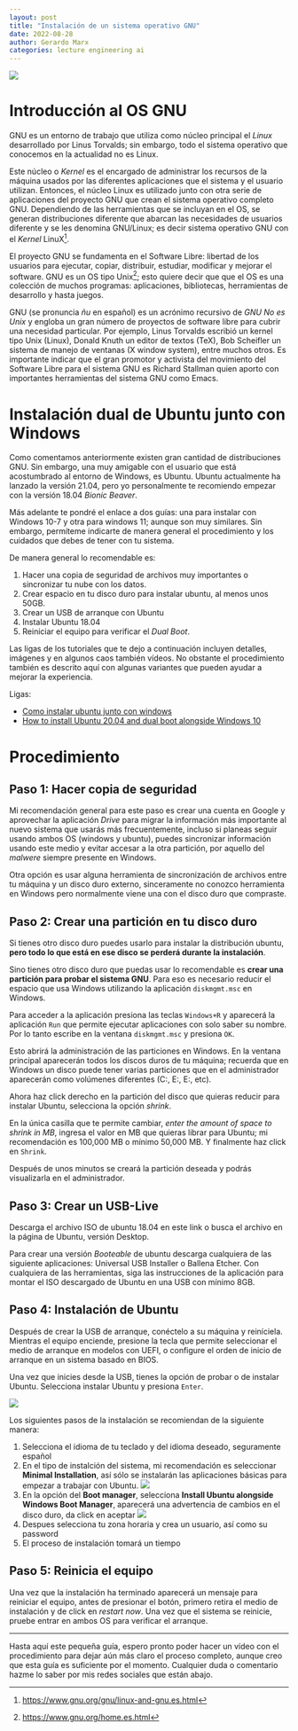 ```yaml
---
layout: post
title: "Instalación de un sistema operativo GNU"
date: 2022-08-28
author: Gerardo Marx
categories: lecture engineering ai
---
```

![](https://tutorialesenlinea.es/uploads/posts/2019-10/1570382062_gnu-linux_tutoriales_en_linea.webp)

# Introducción al OS GNU

GNU es un entorno de trabajo que utiliza como núcleo principal el *Linux* desarrollado por Linus Torvalds; sin embargo, todo el sistema operativo que conocemos en la actualidad no es Linux. 

Este núcleo o *Kernel* es el encargado de administrar los recursos de la máquina usados por las diferentes aplicaciones que el sistema y el usuario utilizan. Entonces, el núcleo Linux es utilizado junto con otra serie de aplicaciones del proyecto GNU que crean el sistema operativo completo GNU. Dependiendo de las herramientas que se incluyan en el OS, se generan distribuciones diferente que abarcan las necesidades de usuarios diferente y se les denomina GNU/Linux; es decir sistema operativo GNU con el *Kernel* LinuX[^1].

El proyecto GNU se fundamenta en el Software Libre: libertad de los usuarios para ejecutar, copiar, distribuir, estudiar, modificar y mejorar el software. GNU es un OS tipo Unix[^2]; esto quiere decir que que el OS es una colección de muchos programas: aplicaciones, bibliotecas, herramientas de desarrollo y hasta juegos. 

GNU (se pronuncia *ñu* en español) es un acrónimo recursivo de *GNU No es Unix* y engloba un gran número de proyectos de software libre para cubrir una necesidad particular. Por ejemplo, Linus Torvalds escribió un kernel tipo Unix (Linux), Donald Knuth un editor de textos (TeX), Bob Scheifler un sistema de manejo de ventanas (X window system), entre muchos otros. Es importante indicar que el gran promotor y activista del movimiento del Software Libre para el sistema GNU es Richard Stallman quien aporto con importantes herramientas del sistema GNU como Emacs.

# Instalación dual de Ubuntu junto con Windows

Como comentamos anteriormente existen gran cantidad de distribuciones GNU. Sin embargo, una muy amigable con el usuario que está acostumbrado al entorno de Windows, es Ubuntu. Ubuntu actualmente ha lanzado la versión 21.04, pero yo personalmente te recomiendo empezar con la versión 18.04 *Bionic Beaver*. 

Más adelante te pondré el enlace a dos guías: una para instalar con Windows 10-7 y otra para windows 11; aunque son muy similares. Sin embargo, permíteme indicarte de manera general el procedimiento y los cuidados que debes de tener con tu sistema. 

De manera general lo recomendable es: 
1. Hacer una copia de seguridad de archivos muy importantes o sincronizar tu nube con los datos.
2. Crear espacio en tu disco duro para instalar ubuntu, al menos unos 50GB.
3. Crear un USB de arranque con Ubuntu
4. Instalar Ubuntu 18.04
5. Reiniciar el equipo para verificar el *Dual Boot*.


Las ligas de los tutoriales que te dejo a continuación incluyen detalles, imágenes y en algunos caos también vídeos. No obstante el procedimiento también es descrito aquí con algunas variantes que pueden ayudar a mejorar la experiencia. 

Ligas: 
- [Como instalar ubuntu junto con windows](https://tecnoespectro.com/como-instalar-ubuntu-junto-con-windows-configuracion-de-arranque-dual/)
- [How to install Ubuntu 20.04 and dual boot alongside Windows 10](https://medium.com/linuxforeveryone/how-to-install-ubuntu-20-04-and-dual-boot-alongside-windows-10-323a85271a73)

# Procedimiento

## Paso 1: Hacer copia de seguridad

Mi recomendación general para este paso es crear una cuenta en Google y aprovechar la aplicación *Drive* para migrar la información más importante al nuevo sistema que usarás más frecuentemente, incluso si planeas seguir usando ambos OS (windows y ubuntu), puedes sincronizar información usando este medio y evitar accesar a la otra partición, por aquello del *malwere* siempre presente en Windows.

Otra opción es usar alguna herramienta de sincronización de archivos entre tu máquina y un disco duro externo, sinceramente no conozco herramienta en Windows pero normalmente viene una con el disco duro que compraste.

## Paso 2: Crear una partición en tu disco duro

Si tienes otro disco duro puedes usarlo para instalar la distribución ubuntu, **pero todo lo que está en ese disco se perderá durante la instalación**.

Sino tienes otro disco duro que puedas usar lo recomendable es **crear una partición para probar el sistema GNU**. Para eso es necesario reducir el espacio que usa Windows utilizando la aplicación `diskmgmt.msc` en Windows. 

Para acceder a la aplicación presiona las teclas `Windows+R` y aparecerá la aplicación `Run` que permite ejecutar aplicaciones con solo saber su nombre. Por lo tanto escribe en la ventana `diskmgmt.msc` y presiona `OK`.

Esto abrirá la administración de las particiones en Windows. En la ventana principal aparecerán todos los discos duros de tu máquina; recuerda que en Windows un disco puede tener varias particiones que en el administrador aparecerán como volúmenes diferentes (C:, E:, E:, etc).

Ahora haz click derecho en la partición del disco que quieras reducir para instalar Ubuntu, selecciona la opción *shrink*.

En la única casilla que te permite cambiar, *enter the amount of space to shrink in MB*, ingresa el valor en MB que quieras librar para Ubuntu; mi recomendación es 100,000 MB o mínimo 50,000 MB. Y finalmente haz click en `Shrink`.

Después de unos minutos se creará la partición deseada y podrás visualizarla en el administrador.

## Paso 3: Crear un USB-Live

Descarga el archivo ISO de ubuntu 18.04 en este link o busca el archivo en la página de Ubuntu, versión Desktop.

Para crear una versión *Booteable* de ubuntu descarga cualquiera de las siguiente aplicaciones: Universal USB Installer o Ballena Etcher. Con cualquiera de las herramientas, siga las instrucciones de la aplicación para  montar el ISO descargado de Ubuntu en una USB con mínimo 8GB.

## Paso 4: Instalación de Ubuntu
Después de crear la USB de arranque, conéctelo a su máquina y reiníciela. Mientras el equipo enciende, presione la tecla que permite seleccionar el medio de arranque en modelos con UEFI, o configure el orden de inicio de arranque en un sistema basado en BIOS.

Una vez que inicies desde la USB, tienes la opción de probar o de instalar Ubuntu. Selecciona instalar Ubuntu y presiona `Enter`.

![](https://i0.wp.com/tecnoespectro.com/wp-content/uploads/Install-Ubuntu-Alongside-Windows-4.png?w=800&ssl=1)

Los siguientes pasos de la instalación se recomiendan de la siguiente manera:

1. Selecciona el idioma de tu teclado y del idioma deseado, seguramente español
2. En el tipo de instalción del sistema, mi recomendación es seleccionar **Minimal Installation**, así sólo se instalarán las aplicaciones básicas para empezar a trabajar con Ubuntu.
![](https://i0.wp.com/tecnoespectro.com/wp-content/uploads/Install-Ubuntu-Alongside-Windows-3.png?w=1024&ssl=1)
3. En la opción del **Boot manager**, selecciona **Install Ubuntu alongside Windows Boot Manager**, aparecerá una advertencia de cambios en el disco duro, da click en aceptar
![](https://i0.wp.com/tecnoespectro.com/wp-content/uploads/Install-Ubuntu-Alongside-Windows-1.png?w=1024&ssl=1)
4. Despues selecciona tu zona horaria y crea un usuario, así como su password
5. El proceso de instalación tomará un tiempo


## Paso 5: Reinicia el equipo

Una vez que la instalación ha terminado aparecerá un mensaje para reiniciar el equipo, antes de presionar el botón, primero retira el medio de instalación y de click en *restart now*. Una vez que el sistema se reinicie, pruebe entrar en ambos OS para verificar el arranque.

----


Hasta aquí este pequeña guía, espero pronto poder hacer un vídeo con el procedimiento para dejar aún más claro el proceso completo, aunque creo que esta guía es suficiente por el momento. Cualquier duda o comentario hazme lo saber por mis redes sociales que están abajo.


[^1]: https://www.gnu.org/gnu/linux-and-gnu.es.html
[^2]: https://www.gnu.org/home.es.html

